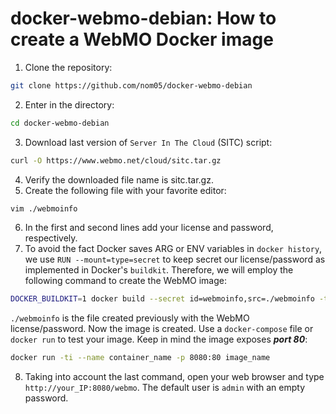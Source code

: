 # docker-webmo-debian: How to create a WebMO Docker image
1. Clone the repository:
```bash
git clone https://github.com/nom05/docker-webmo-debian
```
2. Enter in the directory:
```bash
cd docker-webmo-debian
```
3. Download last version of `Server In The Cloud` (SITC) script:
```bash
curl -O https://www.webmo.net/cloud/sitc.tar.gz
```
4. Verify the downloaded file name is sitc.tar.gz.
5. Create the following file with your favorite editor:
```bash
vim ./webmoinfo
```
6. In the first and second lines add your license and password, respectively.
7. To avoid the fact Docker saves ARG or ENV variables in `docker history`, we use `RUN --mount=type=secret` to keep secret our license/password as implemented in Docker's `buildkit`. Therefore, we will employ the following command to create the WebMO image:
```bash
DOCKER_BUILDKIT=1 docker build --secret id=webmoinfo,src=./webmoinfo -t image_name .
```
`./webmoinfo` is the file created previously with the WebMO license/password.
Now the image is created. Use a `docker-compose` file or `docker run` to test your image. Keep in mind the image exposes **_port 80_**:
```bash
docker run -ti --name container_name -p 8080:80 image_name
```
8. Taking into account the last command, open your web browser and type `http://your_IP:8080/webmo`. The default user is `admin` with an empty password.

